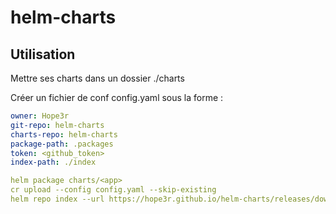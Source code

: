 # helm-charts

## Utilisation

Mettre ses charts dans un dossier ./charts

Créer un fichier de conf config.yaml sous la forme :
```yaml
owner: Hope3r
git-repo: helm-charts
charts-repo: helm-charts
package-path: .packages
token: <github_token>
index-path: ./index
```

```yaml
helm package charts/<app>
cr upload --config config.yaml --skip-existing
helm repo index --url https://hope3r.github.io/helm-charts/releases/download/<package_version> ./packages
```